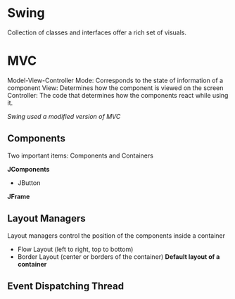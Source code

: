 # Swing 
Collection of classes and interfaces offer a rich set of visuals. 

# MVC 
Model-View-Controller
Mode: Corresponds to the state of information of a component
View: Determines how the component is viewed on the screen
Controller: The code that determines how the components react while using it. 

*Swing used a modified version of MVC*


## Components
Two important items: Components and Containers

**JComponents**
- JButton


**JFrame**


## Layout Managers
Layout managers control the position of the components inside a container

- Flow Layout (left to right, top to bottom)
- Border Layout (center or borders of the container) **Default layout of a container**


## Event Dispatching Thread

